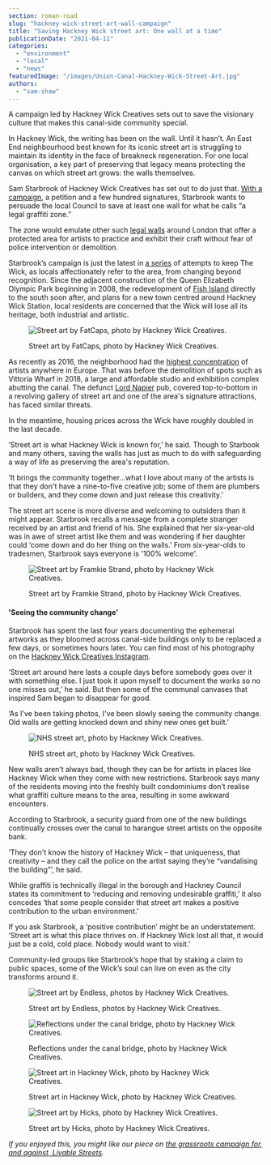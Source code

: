```yaml
---
section: roman-road
slug: "hackney-wick-street-art-wall-campaign"
title: "Saving Hackney Wick street art: One wall at a time"
publicationDate: "2021-04-11"
categories: 
  - "environment"
  - "local"
  - "news"
featuredImage: "/images/Union-Canal-Hackney-Wick-Street-Art.jpg"
authors: 
  - "sam-shaw"
---
```


A campaign led by Hackney Wick Creatives sets out to save the visionary culture that makes this canal-side community special.

In Hackney Wick, the writing has been on the wall. Until it hasn’t. An East End neighbourhood best known for its iconic street art is struggling to maintain its identity in the face of breakneck regeneration. For one local organisation, a key part of preserving that legacy means protecting the canvas on which street art grows: the walls themselves. 

Sam Starbrook of Hackney Wick Creatives has set out to do just that. [With a campaign](https://www.change.org/p/hackney-council-save-hackney-wick-street-art?utm_content=cl_sharecopy_28029609_en-GB%3A6&recruiter=1189104501&utm_source=share_petition&utm_medium=copylink&utm_campaign=share_petition), a petition and a few hundred signatures, Starbrook wants to persuade the local Council to save at least one wall for what he calls “a legal graffiti zone.” 

The zone would emulate other such [legal walls](https://www.legal-walls.net/city/london) around London that offer a protected area for artists to practice and exhibit their craft without fear of police intervention or demolition. 

Starbrook’s campaign is just the latest in [a series](https://www.facebook.com/savehackneywick/) of attempts to keep The Wick, as locals affectionately refer to the area, from changing beyond recognition. Since the adjacent construction of the Queen Elizabeth Olympic Park beginning in 2008, the redevelopment of [Fish Island](https://romanroadlondon.com/history-fish-island/) directly to the south soon after, and plans for a new town centred around Hackney Wick Station, local residents are concerned that the Wick will lose all its heritage, both industrial and artistic.

<figure>

![Street art by FatCaps, photo by Hackney Wick Creatives.](/images/FatCaps-Hackney-Wick-Street-Art-1024x677.jpg)

<figcaption>

Street art by FatCaps, photo by Hackney Wick Creatives.

</figcaption>

</figure>

As recently as 2016, the neighborhood had the [highest concentration](https://www.artlyst.com/news/hackney-wick-gets-serious-about-stopping-development-plans-at-vittoria-wharf/) of artists anywhere in Europe. That was before the demolition of spots such as Vittoria Wharf in 2018, a large and affordable studio and exhibition complex abutting the canal. The defunct [Lord Napier](https://romanroadlondon.com/lord-napier-pub-hackney-wick-history/) pub, covered top-to-bottom in a revolving gallery of street art and one of the area's signature attractions, has faced similar threats. 

In the meantime, housing prices across the Wick have roughly doubled in the last decade. 

‘Street art is what Hackney Wick is known for,’ he said. Though to Starbook and many others, saving the walls has just as much to do with safeguarding a way of life as preserving the area's reputation.

‘It brings the community together…what I love about many of the artists is that they don't have a nine-to-five creative job; some of them are plumbers or builders, and they come down and just release this creativity.’ 

The street art scene is more diverse and welcoming to outsiders than it might appear. Starbrook recalls a message from a complete stranger received by an artist and friend of his. She explained that her six-year-old was in awe of street artist like them and was wondering if her daughter could ‘come down and do her thing on the walls.’ From six-year-olds to tradesmen, Starbrook says everyone is '100% welcome'. 

<figure>

![Street art by Framkie Strand, photo by Hackney Wick Creatives.](/images/Framkie-Strand-Hackney-Wick-Street-Art-1024x683.jpg)

<figcaption>

Street art by Framkie Strand, photo by Hackney Wick Creatives.

</figcaption>

</figure>

#### 'Seeing the community change'

Starbrook has spent the last four years documenting the ephemeral artworks as they bloomed across canal-side buildings only to be replaced a few days, or sometimes hours later. You can find most of his photography on the [Hackney Wick Creatives Instagram](https://www.instagram.com/hackney_wick_creatives/?hl=en). 

‘Street art around here lasts a couple days before somebody goes over it with something else. I just took it upon myself to document the works so no one misses out,’ he said. But then some of the communal canvases that inspired Sam began to disappear for good. 

‘As I've been taking photos, I've been slowly seeing the community change. Old walls are getting knocked down and shiny new ones get built.’

<figure>

![NHS street art, photo by Hackney Wick Creatives.](/images/NHS-Hackney-Wick-Street-Art-1024x683.jpg)

<figcaption>

NHS street art, photo by Hackney Wick Creatives.

</figcaption>

</figure>

New walls aren’t always bad, though they can be for artists in places like Hackney Wick when they come with new restrictions. Starbrook says many of the residents moving into the freshly built condominiums don’t realise what graffiti culture means to the area, resulting in some awkward encounters. 

According to Starbrook, a security guard from one of the new buildings continually crosses over the canal to harangue street artists on the opposite bank.

‘They don't know the history of Hackney Wick – that uniqueness, that creativity – and they call the police on the artist saying they’re “vandalising the building”’, he said.

While graffiti is technically illegal in the borough and Hackney Council states its commitment to ‘reducing and removing undesirable graffiti,’ it also concedes ‘that some people consider that street art makes a positive contribution to the urban environment.’ 

If you ask Starbrook, a ‘positive contribution’ might be an understatement. ‘Street art is what this place thrives on. If Hackney Wick lost all that, it would just be a cold, cold place. Nobody would want to visit.’ 

Community-led groups like Starbrook’s hope that by staking a claim to public spaces, some of the Wick’s soul can live on even as the city transforms around it. 

<figure>

![Street art by Endless, photos by Hackney Wick Creatives.](/images/Endlesss-Hackney-Wick-Street-Art-1024x683.jpg)

<figcaption>

Street art by Endless, photos by Hackney Wick Creatives.

</figcaption>

</figure>

<figure>

![Reflections under the canal bridge, photo by Hackney Wick Creatives.](/images/Reflection-Hackney-Wick-Street-Art-1024x683.jpg)

<figcaption>

Reflections under the canal bridge, photo by Hackney Wick Creatives.

</figcaption>

</figure>

<figure>

![Street art in Hackney Wick, photo by Hackney Wick Creatives.](/images/HW2-Hackney-Wick-Street-Art-1024x683.jpg)

<figcaption>

Street art in Hackney Wick, photo by Hackney Wick Creatives.

</figcaption>

</figure>

<figure>

![Street art by Hicks, photo by Hackney Wick Creatives.](/images/HICKS-Hackney-Wick-Street-Art-1024x683.jpg)

<figcaption>

Street art by Hicks, photo by Hackney Wick Creatives.

</figcaption>

</figure>

_If you enjoyed this, you might like our piece on [the grassroots campaign for, and against, Livable Streets](https://romanroadlondon.com/lord-napier-pub-hackney-wick-history/)._
